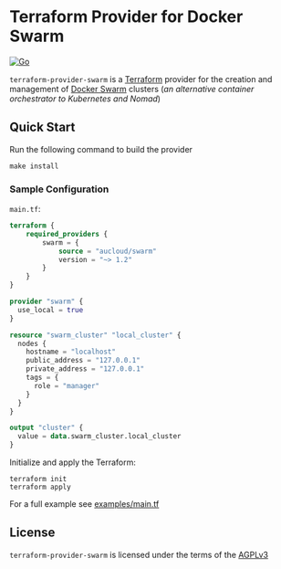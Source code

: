 # Terraform Provider for Docker Swarm

[![Go](https://github.com/aucloud/terraform-provider-swarm/actions/workflows/go.yml/badge.svg)](https://github.com/aucloud/terraform-provider-swarm/actions/workflows/go.yml)

`terraform-provider-swarm` is a [Terraform](https://terraform.io) provider for the creation and management of [Docker Swarm](https://docs.docker.com/engine/swarm/) clusters (_an alternative container orchestrator to Kubernetes and Nomad_)

## Quick Start

Run the following command to build the provider

```console
make install
```

### Sample Configuration

`main.tf`:
```terraform
terraform {
    required_providers {
        swarm = {
            source = "aucloud/swarm"
            version = "~> 1.2"
        }
    }
}

provider "swarm" {
  use_local = true
}

resource "swarm_cluster" "local_cluster" {
  nodes {
    hostname = "localhost"
    public_address = "127.0.0.1"
    private_address = "127.0.0.1"
    tags = {
      role = "manager"
    }
  }
}

output "cluster" {
  value = data.swarm_cluster.local_cluster
}
```

Initialize and apply the Terraform:
```console
terraform init
terraform apply
```

For a full example see [examples/main.tf](/examples/main.tf)

## License

`terraform-provider-swarm` is licensed under the terms of the [AGPLv3](/LICENSE)
